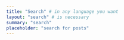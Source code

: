 ```yaml
---
title: "Search" # in any language you want
layout: "search" # is necessary
summary: "search"
placeholder: "search for posts"
---
```

